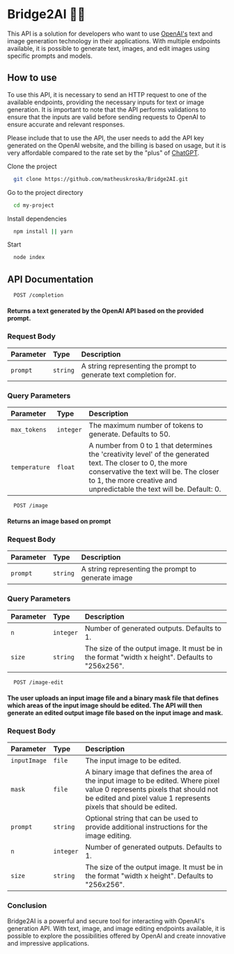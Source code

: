 # Bridge2AI 🚧🚧
This API is a solution for developers who want to use [OpenAI's](https://platform.openai.com/overview) text and image generation technology in their applications. With multiple endpoints available, it is possible to generate text, images, and edit images using specific prompts and models.

## How to use
To use this API, it is necessary to send an HTTP request to one of the available endpoints, providing the necessary inputs for text or image generation. It is important to note that the API performs validations to ensure that the inputs are valid before sending requests to OpenAI to ensure accurate and relevant responses.

Please include that to use the API, the user needs to add the API key generated on the OpenAI website, and the billing is based on usage, but it is very affordable compared to the rate set by the "plus" of [ChatGPT](https://chat.openai.com/chat).

Clone the project

```bash
  git clone https://github.com/matheuskroska/Bridge2AI.git
```

Go to the project directory

```bash
  cd my-project
```

Install dependencies

```bash
  npm install || yarn
```

Start

```bash
  node index
```



## API Documentation



```http
  POST /completion
```

#### Returns a text generated by the OpenAI API based on the provided prompt.

### Request Body

| Parameter   | Type       | Description                                   |
| :---------- | :--------- | :------------------------------------------ |
| `prompt`      | `string` | 	A string representing the prompt to generate text completion for.|


### Query Parameters

| Parameter   | Type       | Description                                   |
| :---------- | :--------- | :------------------------------------------ |
| `max_tokens`      | `integer` | 	The maximum number of tokens to generate. Defaults to 50.|
| `temperature`      | `float` |A number from 0 to 1 that determines the 'creativity level' of the generated text. The closer to 0, the more conservative the text will be. The closer to 1, the more creative and unpredictable the text will be. Default: 0.|


```http
  POST /image
```

#### Returns an image based on prompt

### Request Body

| Parameter   | Type       | Description                                   |
| :---------- | :--------- | :------------------------------------------ |
| `prompt`      | `string` | 	A string representing the prompt to generate image|


### Query Parameters

| Parameter   | Type       | Description                                   |
| :---------- | :--------- | :------------------------------------------ |
| `n`      | `integer` | 	 Number of generated outputs. Defaults to 1.|
| `size`      | `string` | The size of the output image. It must be in the format "width x height". Defaults to "256x256".|


```http
  POST /image-edit
```
#### The user uploads an input image file and a binary mask file that defines which areas of the input image should be edited. The API will then generate an edited output image file based on the input image and mask.

### Request Body

| Parameter   | Type       | Description                                   |
| :---------- | :--------- | :------------------------------------------ |
| `inputImage`      | `file` | 	The input image to be edited.|
| `mask`      | `file` | 	A binary image that defines the area of the input image to be edited. Where pixel value 0 represents pixels that should not be edited and pixel value 1 represents pixels that should be edited.|
| `prompt`      | `string` | Optional string that can be used to provide additional instructions for the image editing.|
| `n`      | `integer` | Number of generated outputs. Defaults to 1.|
| `size`      | `string` | The size of the output image. It must be in the format "width x height". Defaults to "256x256".|






### Conclusion
Bridge2AI is a powerful and secure tool for interacting with OpenAI's generation API. With text, image, and image editing endpoints available, it is possible to explore the possibilities offered by OpenAI and create innovative and impressive applications.


